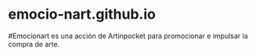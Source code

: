 emocio-nart.github.io
=====================

#Emocionart es una acción de Artinpocket para promocionar e impulsar la compra de arte. 
